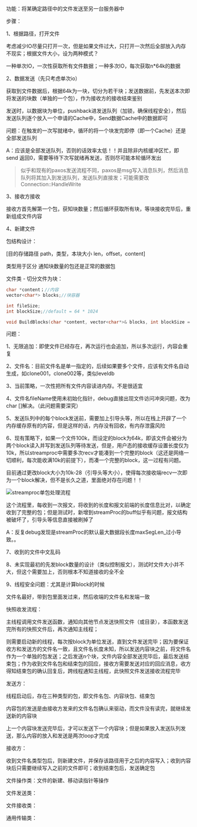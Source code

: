 功能：将某确定路径中的文件发送至另一台服务器中



步骤：

1、根据路径，打开文件

考虑减少IO尽量只打开一次，但是如果文件过大，只打开一次然后全部放入内存不现实；根据文件大小，设为两种模式？

一种单次IO，一次性获取所有文件数据；一种多次IO，每次获取n*64k的数据

2、数据发送（先只考虑单次io）

获取到文件数据后，根据64k为一块，切分为若干块；发送数据前，先发送本次即将发送的块数（单独的一个包），作为接收方的接收结束鉴别

发送时，以数据块为单位，pushback进发送队列（加锁，确保线程安全），然后发送队列逐个放入一个申请的Cache中，Send数据Cache中的数据即可

问题：在触发的一次写就绪中，循环的将一个块发完即停（即一个Cache）还是全部发送队列

A：应该是全部发送队列，否则的话效率太低！！并且除非内核缓冲区忙，即send 返回0，需要等待下次写就绪再发送，否则尽可能本轮循环发出

> 似乎和现有的paxos发送流程不同，paxos是msg写入消息队列，然后消息队列将其加入到发送队列，发送队列直接发；可能需要改Connection::HandleWrite

3、接收方接收

接收方首先解第一个包，获知块数量；然后循环获取所有块，等块接收完毕后，重新组成文件内容

4、新建文件



包结构设计：

[目的存储路径 path，类型，本块大小 len，offset，content]

类型用于区分 通知块数量的包还是正常的数据包



文件类 - 切分文件为块：

```C++
char *content；//内容
vector<char*> blocks;//块容器

int fileSize;
int blockSize;//default = 64 * 1024

void BuildBlocks(char *content, vector<char*>& blocks, int blockSize = 64 *1024);
```







问题：

1、无限追加：即使文件已经存在，再次运行也会追加，所以多次运行，内容会重复

2、文件名：目前文件名是单一指定的，后续如果要多个文件，应该有文件名自动生成，如clone001，clone002等，类似leveldb

3、当前策略，一次性把所有文件内容读进内存。不是很适宜

4、文件名fileName使用未初始化指针，debug直接出现文件访问冲突问题，改为char []解决。（此问题需要深究）

5、发送队列中的每个block发送前，需要加上引导头等，所以在栈上开辟了一个内存缓存原有的内容，但是这样的话，内存没有回收，有内存泄露风险

6、现有策略下，如果一个文件100k，而设定的block为64k，即该文件会被分为两个block读入并写到发送队列等待发送，但是，用户态的接收缓存设置长度仅为10k，所以streamproc中需要多次recv才能凑到一个完整的block（这还是网络一切顺利，每次能收满10k的前提下），而凑一个完整的block，这一过程有问题。

目前通过更改block大小为10k-28（引导头等大小），使得每次接收端recv一次即为一个block解决，但不是长久之道，里面绝对存在问题！！

![streamproc单包处理流程](F:\Markdown\研一上\图片\streamproc单包处理流程.png)

这个流程里，每收到一次报文，将收到的长度和报文前端的长度信息比对，以确定收到了完整的包；但是测试时，新增到streamProc的buff似乎有问题，报文结构被破坏了，引导头等信息直接被刷掉了

A：反复debug发现是streamProc的默认最大数据段长度maxSegLen_过小导致。。



7、收到的文件中文乱码

8、未实现最初的先发block数量的设计（类似控制报文），测试时文件大小并不大，但这个需要加上，否则根本不知道接收的全不全

9、线程安全问题：尤其是计算block的时候





文件名最好，带到包里面发过来，然后收端的文件名和发端一致











快照收发流程：

主线程调用文件发送函数，通知向其他节点发送快照文件（或目录），本函数发送完所有的快照文件后，再次通知主线程；

则需要启动新的线程，每次按block为单位发送，直到文件发送完毕；因为要保证收方和发送方的文件名一致，且文件名长度未知，所以发送内容块之前，将文件名作为一个单独的包发送；之后发送n个块，文件内容全部发送完毕后，最后发送结束包；作为收到文件名包和结束包的回应，接收方需要发送对应的回应消息，收方得知结束包的确认回复后，跨线程通知主线程，此快照文件发送接收流程完毕



发送方：

线程启动后，存在三种类型的包，即文件名包、内容块包、结束包

内容包的发送是由接收方发来的文件名包确认来驱动，而文件没有读完，就继续发送新的内容块

上一个内容块发送完毕后，才可以发送下一个内容块；但是如果放入发送队列发送，那么内容的放入和发送是两次loop才完成



接收方：

收到文件名类型包后，则新建文件，并保存该路径用于之后的内容写入；收到内容块后只需要继续写入之前的文件即可；收到结束包后，发送确定包



文件操作类：文件的新建、移动读指针等操作

文件发送类：

文件接收类：

通用传输类：



